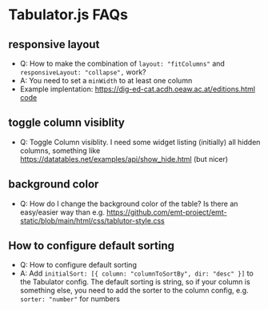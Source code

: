 # Tabulator.js FAQs

## responsive layout

* Q: How to make the combination of `layout: "fitColumns"` and `responsiveLayout: "collapse",` work?
* A: You need to set a `minWidth` to at least one column
* Example implentation: https://dig-ed-cat.acdh.oeaw.ac.at/editions.html [code](https://github.com/acdh-oeaw/dig-ed-cat-static/blob/main/html/js/editions.js)

## toggle column visiblity

* Q: Toggle Column visiblity. I need some widget listing (initially) all hidden columns, something like https://datatables.net/examples/api/show_hide.html (but nicer)

## background color

* Q: How do I change the background color of the table? Is there an easy/easier way than e.g. https://github.com/emt-project/emt-static/blob/main/html/css/tablutor-style.css


## How to configure default sorting
* Q: How to configure default sorting
* A: Add  `initialSort: [{ column: "columnToSortBy", dir: "desc" }]` to the Tabulator config. The default sorting is string, so if your column is something else, you need to add the sorter to the column config, e.g. `sorter: "number"` for numbers
